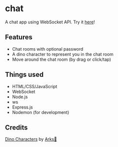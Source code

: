 # chat
A chat app using WebSocket API. Try it [here](https://sanko-chat.glitch.me/)!

## Features
- Chat rooms with optional password
- A dino character to represent you in the chat room
- Move around the chat room (by drag or click/tap)
	
## Things used
- HTML/CSS/JavaScript
- WebSocket
- Node.js
- ws
- Express.js
- Nodemon (for development)

## Credits
[Dino Characters](https://arks.itch.io/dino-characters) by [Arks💢](https://twitter.com/ArksDigital)